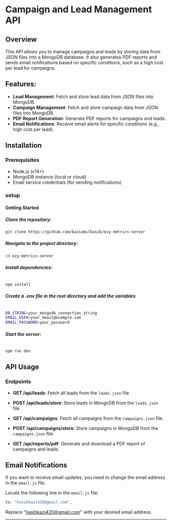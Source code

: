 # Campaign and Lead Management API

## Overview

This API allows you to manage campaigns and leads by storing data from JSON files into a MongoDB database. It also generates PDF reports and sends email notifications based on specific conditions, such as a high cost per lead for campaigns.

## Features:

- **Lead Management**: Fetch and store lead data from JSON files into MongoDB.
- **Campaign Management**: Fetch and store campaign data from JSON files into MongoDB.
- **PDF Report Generation**: Generate PDF reports for campaigns and leads.
- **Email Notifications**: Receive email alerts for specific conditions (e.g., high cost per lead).

## Installation

### Prerequisites

- Node.js (v14+)
- MongoDB instance (local or cloud)
- Email service credentials (for sending notifications)

### setup

#### Getting Started

##### Clone the repository:

```bash
git clone https://github.com/kaziabulhasib/ezy-metrics-server
```

##### Navigate to the project directory:

```bash
cd ezy-metrics-server
```

##### Install dependencies:

```bash

npm install

```

##### Create a .env file in the root directory and add the variables

```bash

DB_STRING=your_mongodb_connection_string
EMAIL_USER=your_email@example.com
EMAIL_PASSWORD=your_password

```

##### Start the server:

```bash

npm run dev

```

## API Usage

### Endpoints

- **GET /api/leads**: Fetch all leads from the `leads.json` file
- **POST /api/leads/store**: Store leads in MongoDB from the `leads.json` file.

- **GET /api/campaigns**: Fetch all campaigns from the `campaigns.json` file.
- **POST /api/campaigns/store**: Store campaigns in MongoDB from the `campaigns.json` file.

- **GET /api/reports/pdf**: Generate and download a PDF report of campaigns and leads.

## Email Notifications

If you want to receive email updates, you need to change the email address in the `email.js` file.

Locate the following line in the `email.js` file:

```javascript
to: "hasibkazi420@gmail.com",

```

Replace "hasibkazi420@gmail.com" with your desired email address.

---
